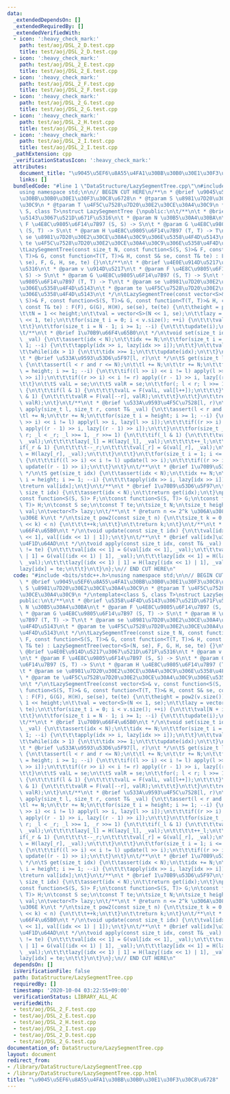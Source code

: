 ```yaml
---
data:
  _extendedDependsOn: []
  _extendedRequiredBy: []
  _extendedVerifiedWith:
  - icon: ':heavy_check_mark:'
    path: test/aoj/DSL_2_D.test.cpp
    title: test/aoj/DSL_2_D.test.cpp
  - icon: ':heavy_check_mark:'
    path: test/aoj/DSL_2_E.test.cpp
    title: test/aoj/DSL_2_E.test.cpp
  - icon: ':heavy_check_mark:'
    path: test/aoj/DSL_2_F.test.cpp
    title: test/aoj/DSL_2_F.test.cpp
  - icon: ':heavy_check_mark:'
    path: test/aoj/DSL_2_G.test.cpp
    title: test/aoj/DSL_2_G.test.cpp
  - icon: ':heavy_check_mark:'
    path: test/aoj/DSL_2_H.test.cpp
    title: test/aoj/DSL_2_H.test.cpp
  - icon: ':heavy_check_mark:'
    path: test/aoj/DSL_2_I.test.cpp
    title: test/aoj/DSL_2_I.test.cpp
  _pathExtension: cpp
  _verificationStatusIcon: ':heavy_check_mark:'
  attributes:
    document_title: "\u9045\u5EF6\u8A55\u4FA1\u30BB\u30B0\u30E1\u30F3\u30C8\u6728"
    links: []
  bundledCode: "#line 1 \"DataStructure/LazySegmentTree.cpp\"\n#include <bits/stdc++.h>\n\
    using namespace std;\n\n// BEGIN CUT HERE\n/**\n * @brief \u9045\u5EF6\u8A55\u4FA1\
    \u30BB\u30B0\u30E1\u30F3\u30C8\u6728\n * @tparam S \u8981\u7D20\u30E2\u30CE\u30A4\
    \u30C9\n * @tparam T \u4F5C\u7528\u7D20\u30E2\u30CE\u30A4\u30C9\n */\ntemplate<class\
    \ S, class T>\nstruct LazySegmentTree {\npublic:\n\t/**\n\t * @brief \u5358\u4F4D\
    \u5143\u3067\u521D\u671F\u5316\n\t * @param N \u30B5\u30A4\u30BA\n\t * @param\
    \ F \u4E8C\u9805\u6F14\u7B97 (S, S) -> S\n\t * @param G \u4E8C\u9805\u6F14\u7B97\
    \ (S, T) -> S\n\t * @param H \u4E8C\u9805\u6F14\u7B97 (T, T) -> T\n\t * @param\
    \ se \u8981\u7D20\u30E2\u30CE\u30A4\u30C9\u306E\u5358\u4F4D\u5143\n\t * @param\
    \ te \u4F5C\u7528\u7D20\u30E2\u30CE\u30A4\u30C9\u306E\u5358\u4F4D\u5143\n\t */\n\
    \tLazySegmentTree(const size_t N, const function<S(S, S)>& F, const function<S(S,\
    \ T)>& G, const function<T(T, T)>& H, const S& se, const T& te) : LazySegmentTree(vector<S>(N,\
    \ se), F, G, H, se, te) {}\n\t/**\n\t * @brief \u4E0E\u914D\u5217\u3067\u521D\u671F\
    \u5316\n\t * @param v \u914D\u5217\n\t * @param F \u4E8C\u9805\u6F14\u7B97 (S,\
    \ S) -> S\n\t * @param G \u4E8C\u9805\u6F14\u7B97 (S, T) -> S\n\t * @param H \u4E8C\
    \u9805\u6F14\u7B97 (T, T) -> T\n\t * @param se \u8981\u7D20\u30E2\u30CE\u30A4\u30C9\
    \u306E\u5358\u4F4D\u5143\n\t * @param te \u4F5C\u7528\u7D20\u30E2\u30CE\u30A4\u30C9\
    \u306E\u5358\u4F4D\u5143\n\t */\n\tLazySegmentTree(const vector<S>& v, const function<S(S,\
    \ S)>& F, const function<S(S, T)>& G, const function<T(T, T)>& H, const S& se,\
    \ const T& te) : F(F), G(G), H(H), se(se), te(te) {\n\t\theight = pow2(v.size());\n\
    \t\tN = 1 << height;\n\t\tval = vector<S>(N << 1, se);\n\t\tlazy = vector<T>(N\
    \ << 1, te);\n\t\tfor(size_t i = 0; i < v.size(); ++i) {\n\t\t\tval[N + i] = v[i];\n\
    \t\t}\n\t\tfor(size_t i = N - 1; i >= 1; --i) {\n\t\t\tupdate(i);\n\t\t}\n\t}\n\
    \t/**\n\t * @brief 1\u70B9\u66F4\u65B0\n\t */\n\tvoid set(size_t idx, const S&\
    \ _val) {\n\t\tassert(idx < N);\n\t\tidx += N;\n\t\tfor(size_t i = height; i >=\
    \ 1; --i) {\n\t\t\tapply(idx >> i, lazy[idx >> i]);\n\t\t}\n\t\tval[idx] = _val;\n\
    \t\twhile(idx > 1) {\n\t\t\tidx >>= 1;\n\t\t\tupdate(idx);\n\t\t}\n\t}\n\t/**\n\
    \t * @brief \u533A\u9593\u53D6\u5F97[l, r)\n\t */\n\tS get(size_t l, size_t r)\
    \ {\n\t\tassert(l < r and r <= N);\n\t\tl += N;\n\t\tr += N;\n\t\tfor(size_t i\
    \ = height; i >= 1; --i) {\n\t\t\tif((l >> i) << i != l) apply(l >> i, lazy[l\
    \ >> i]);\n\t\t\tif((r >> i) << i != r) apply((r - 1) >> i, lazy[(r - 1) >> i]);\n\
    \t\t}\n\t\tS valL = se;\n\t\tS valR = se;\n\t\tfor(; l < r; l >>= 1, r >>= 1)\
    \ {\n\t\t\tif(l & 1) {\n\t\t\t\tvalL = F(valL, val[l++]);\n\t\t\t}\n\t\t\tif(r\
    \ & 1) {\n\t\t\t\tvalR = F(val[--r], valR);\n\t\t\t}\n\t\t}\n\t\treturn F(valL,\
    \ valR);\n\t}\n\t/**\n\t * @brief \u533A\u9593\u4F5C\u7528[l, r)\n\t */\n\tvoid\
    \ apply(size_t l, size_t r, const T& _val) {\n\t\tassert(l < r and r <= N);\n\t\
    \tl += N;\n\t\tr += N;\n\t\tfor(size_t i = height; i >= 1; --i) {\n\t\t\tif((l\
    \ >> i) << i != l) apply(l >> i, lazy[l >> i]);\n\t\t\tif((r >> i) << i != r)\
    \ apply((r - 1) >> i, lazy[(r - 1) >> i]);\n\t\t}\n\t\tfor(size_t _l = l, _r =\
    \ r; _l < _r; _l >>= 1, _r >>= 1) {\n\t\t\tif(_l & 1) {\n\t\t\t\tval[_l] = G(val[_l],\
    \ _val);\n\t\t\t\tlazy[_l] = H(lazy[_l], _val);\n\t\t\t\t++_l;\n\t\t\t}\n\t\t\t\
    if(_r & 1) {\n\t\t\t\t--_r;\n\t\t\t\tval[_r] = G(val[_r], _val);\n\t\t\t\tlazy[_r]\
    \ = H(lazy[_r], _val);\n\t\t\t}\n\t\t}\n\t\tfor(size_t i = 1; i <= height; ++i)\
    \ {\n\t\t\tif((l >> i) << i != l) update(l >> i);\n\t\t\tif((r >> i) << i != r)\
    \ update((r - 1) >> i);\n\t\t}\n\t}\n\t/**\n\t * @brief 1\u70B9\u53D6\u5F97\n\t\
    \ */\n\tS get(size_t idx) {\n\t\tassert(idx < N);\n\t\tidx += N;\n\t\tfor(size_t\
    \ i = height; i >= 1; --i) {\n\t\t\tapply(idx >> i, lazy[idx >> i]);\n\t\t}\n\t\
    \treturn val[idx];\n\t}\n\t/**\n\t * @brief 1\u70B9\u53D6\u5F97\n\t */\n\tS operator[](const\
    \ size_t idx) {\n\t\tassert(idx < N);\n\t\treturn get(idx);\n\t}\nprivate:\n\t\
    const function<S(S, S)> F;\n\tconst function<S(S, T)> G;\n\tconst function<T(T,\
    \ T)> H;\n\tconst S se;\n\tconst T te;\n\tsize_t N;\n\tsize_t height;\n\tvector<S>\
    \ val;\n\tvector<T> lazy;\n\t/**\n\t * @return n <= 2^k \u306A\u308B\u6700\u5C0F\
    \u306E k\n\t */\n\tsize_t pow2(const size_t n) {\n\t\tsize_t k = 0;\n\t\twhile((1\
    \ << k) < n) {\n\t\t\t++k;\n\t\t}\n\t\treturn k;\n\t}\n\t/**\n\t * @brief val[idx]\u306E\
    \u66F4\u65B0\n\t */\n\tvoid update(const size_t idx) {\n\t\tval[idx] = F(val[idx\
    \ << 1], val[(idx << 1) | 1]);\n\t}\n\t/**\n\t * @brief val[idx]\u304B\u3089\u306E\
    \u4F1D\u64AD\n\t */\n\tvoid apply(const size_t idx, const T& _val) {\n\t\tif(lazy[idx]\
    \ != te) {\n\t\t\tval[idx << 1] = G(val[idx << 1], _val);\n\t\t\tval[(idx << 1)\
    \ | 1] = G(val[(idx << 1) | 1], _val);\n\t\t\tlazy[idx << 1] = H(lazy[idx << 1],\
    \ _val);\n\t\t\tlazy[(idx << 1) | 1] = H(lazy[(idx << 1) | 1], _val);\n\t\t\t\
    lazy[idx] = te;\n\t\t}\n\t}\n};\n// END CUT HERE\n"
  code: "#include <bits/stdc++.h>\nusing namespace std;\n\n// BEGIN CUT HERE\n/**\n\
    \ * @brief \u9045\u5EF6\u8A55\u4FA1\u30BB\u30B0\u30E1\u30F3\u30C8\u6728\n * @tparam\
    \ S \u8981\u7D20\u30E2\u30CE\u30A4\u30C9\n * @tparam T \u4F5C\u7528\u7D20\u30E2\
    \u30CE\u30A4\u30C9\n */\ntemplate<class S, class T>\nstruct LazySegmentTree {\n\
    public:\n\t/**\n\t * @brief \u5358\u4F4D\u5143\u3067\u521D\u671F\u5316\n\t * @param\
    \ N \u30B5\u30A4\u30BA\n\t * @param F \u4E8C\u9805\u6F14\u7B97 (S, S) -> S\n\t\
    \ * @param G \u4E8C\u9805\u6F14\u7B97 (S, T) -> S\n\t * @param H \u4E8C\u9805\u6F14\
    \u7B97 (T, T) -> T\n\t * @param se \u8981\u7D20\u30E2\u30CE\u30A4\u30C9\u306E\u5358\
    \u4F4D\u5143\n\t * @param te \u4F5C\u7528\u7D20\u30E2\u30CE\u30A4\u30C9\u306E\u5358\
    \u4F4D\u5143\n\t */\n\tLazySegmentTree(const size_t N, const function<S(S, S)>&\
    \ F, const function<S(S, T)>& G, const function<T(T, T)>& H, const S& se, const\
    \ T& te) : LazySegmentTree(vector<S>(N, se), F, G, H, se, te) {}\n\t/**\n\t *\
    \ @brief \u4E0E\u914D\u5217\u3067\u521D\u671F\u5316\n\t * @param v \u914D\u5217\
    \n\t * @param F \u4E8C\u9805\u6F14\u7B97 (S, S) -> S\n\t * @param G \u4E8C\u9805\
    \u6F14\u7B97 (S, T) -> S\n\t * @param H \u4E8C\u9805\u6F14\u7B97 (T, T) -> T\n\
    \t * @param se \u8981\u7D20\u30E2\u30CE\u30A4\u30C9\u306E\u5358\u4F4D\u5143\n\t\
    \ * @param te \u4F5C\u7528\u7D20\u30E2\u30CE\u30A4\u30C9\u306E\u5358\u4F4D\u5143\
    \n\t */\n\tLazySegmentTree(const vector<S>& v, const function<S(S, S)>& F, const\
    \ function<S(S, T)>& G, const function<T(T, T)>& H, const S& se, const T& te)\
    \ : F(F), G(G), H(H), se(se), te(te) {\n\t\theight = pow2(v.size());\n\t\tN =\
    \ 1 << height;\n\t\tval = vector<S>(N << 1, se);\n\t\tlazy = vector<T>(N << 1,\
    \ te);\n\t\tfor(size_t i = 0; i < v.size(); ++i) {\n\t\t\tval[N + i] = v[i];\n\
    \t\t}\n\t\tfor(size_t i = N - 1; i >= 1; --i) {\n\t\t\tupdate(i);\n\t\t}\n\t}\n\
    \t/**\n\t * @brief 1\u70B9\u66F4\u65B0\n\t */\n\tvoid set(size_t idx, const S&\
    \ _val) {\n\t\tassert(idx < N);\n\t\tidx += N;\n\t\tfor(size_t i = height; i >=\
    \ 1; --i) {\n\t\t\tapply(idx >> i, lazy[idx >> i]);\n\t\t}\n\t\tval[idx] = _val;\n\
    \t\twhile(idx > 1) {\n\t\t\tidx >>= 1;\n\t\t\tupdate(idx);\n\t\t}\n\t}\n\t/**\n\
    \t * @brief \u533A\u9593\u53D6\u5F97[l, r)\n\t */\n\tS get(size_t l, size_t r)\
    \ {\n\t\tassert(l < r and r <= N);\n\t\tl += N;\n\t\tr += N;\n\t\tfor(size_t i\
    \ = height; i >= 1; --i) {\n\t\t\tif((l >> i) << i != l) apply(l >> i, lazy[l\
    \ >> i]);\n\t\t\tif((r >> i) << i != r) apply((r - 1) >> i, lazy[(r - 1) >> i]);\n\
    \t\t}\n\t\tS valL = se;\n\t\tS valR = se;\n\t\tfor(; l < r; l >>= 1, r >>= 1)\
    \ {\n\t\t\tif(l & 1) {\n\t\t\t\tvalL = F(valL, val[l++]);\n\t\t\t}\n\t\t\tif(r\
    \ & 1) {\n\t\t\t\tvalR = F(val[--r], valR);\n\t\t\t}\n\t\t}\n\t\treturn F(valL,\
    \ valR);\n\t}\n\t/**\n\t * @brief \u533A\u9593\u4F5C\u7528[l, r)\n\t */\n\tvoid\
    \ apply(size_t l, size_t r, const T& _val) {\n\t\tassert(l < r and r <= N);\n\t\
    \tl += N;\n\t\tr += N;\n\t\tfor(size_t i = height; i >= 1; --i) {\n\t\t\tif((l\
    \ >> i) << i != l) apply(l >> i, lazy[l >> i]);\n\t\t\tif((r >> i) << i != r)\
    \ apply((r - 1) >> i, lazy[(r - 1) >> i]);\n\t\t}\n\t\tfor(size_t _l = l, _r =\
    \ r; _l < _r; _l >>= 1, _r >>= 1) {\n\t\t\tif(_l & 1) {\n\t\t\t\tval[_l] = G(val[_l],\
    \ _val);\n\t\t\t\tlazy[_l] = H(lazy[_l], _val);\n\t\t\t\t++_l;\n\t\t\t}\n\t\t\t\
    if(_r & 1) {\n\t\t\t\t--_r;\n\t\t\t\tval[_r] = G(val[_r], _val);\n\t\t\t\tlazy[_r]\
    \ = H(lazy[_r], _val);\n\t\t\t}\n\t\t}\n\t\tfor(size_t i = 1; i <= height; ++i)\
    \ {\n\t\t\tif((l >> i) << i != l) update(l >> i);\n\t\t\tif((r >> i) << i != r)\
    \ update((r - 1) >> i);\n\t\t}\n\t}\n\t/**\n\t * @brief 1\u70B9\u53D6\u5F97\n\t\
    \ */\n\tS get(size_t idx) {\n\t\tassert(idx < N);\n\t\tidx += N;\n\t\tfor(size_t\
    \ i = height; i >= 1; --i) {\n\t\t\tapply(idx >> i, lazy[idx >> i]);\n\t\t}\n\t\
    \treturn val[idx];\n\t}\n\t/**\n\t * @brief 1\u70B9\u53D6\u5F97\n\t */\n\tS operator[](const\
    \ size_t idx) {\n\t\tassert(idx < N);\n\t\treturn get(idx);\n\t}\nprivate:\n\t\
    const function<S(S, S)> F;\n\tconst function<S(S, T)> G;\n\tconst function<T(T,\
    \ T)> H;\n\tconst S se;\n\tconst T te;\n\tsize_t N;\n\tsize_t height;\n\tvector<S>\
    \ val;\n\tvector<T> lazy;\n\t/**\n\t * @return n <= 2^k \u306A\u308B\u6700\u5C0F\
    \u306E k\n\t */\n\tsize_t pow2(const size_t n) {\n\t\tsize_t k = 0;\n\t\twhile((1\
    \ << k) < n) {\n\t\t\t++k;\n\t\t}\n\t\treturn k;\n\t}\n\t/**\n\t * @brief val[idx]\u306E\
    \u66F4\u65B0\n\t */\n\tvoid update(const size_t idx) {\n\t\tval[idx] = F(val[idx\
    \ << 1], val[(idx << 1) | 1]);\n\t}\n\t/**\n\t * @brief val[idx]\u304B\u3089\u306E\
    \u4F1D\u64AD\n\t */\n\tvoid apply(const size_t idx, const T& _val) {\n\t\tif(lazy[idx]\
    \ != te) {\n\t\t\tval[idx << 1] = G(val[idx << 1], _val);\n\t\t\tval[(idx << 1)\
    \ | 1] = G(val[(idx << 1) | 1], _val);\n\t\t\tlazy[idx << 1] = H(lazy[idx << 1],\
    \ _val);\n\t\t\tlazy[(idx << 1) | 1] = H(lazy[(idx << 1) | 1], _val);\n\t\t\t\
    lazy[idx] = te;\n\t\t}\n\t}\n};\n// END CUT HERE\n"
  dependsOn: []
  isVerificationFile: false
  path: DataStructure/LazySegmentTree.cpp
  requiredBy: []
  timestamp: '2020-10-04 03:22:55+09:00'
  verificationStatus: LIBRARY_ALL_AC
  verifiedWith:
  - test/aoj/DSL_2_F.test.cpp
  - test/aoj/DSL_2_E.test.cpp
  - test/aoj/DSL_2_H.test.cpp
  - test/aoj/DSL_2_I.test.cpp
  - test/aoj/DSL_2_D.test.cpp
  - test/aoj/DSL_2_G.test.cpp
documentation_of: DataStructure/LazySegmentTree.cpp
layout: document
redirect_from:
- /library/DataStructure/LazySegmentTree.cpp
- /library/DataStructure/LazySegmentTree.cpp.html
title: "\u9045\u5EF6\u8A55\u4FA1\u30BB\u30B0\u30E1\u30F3\u30C8\u6728"
---
```

